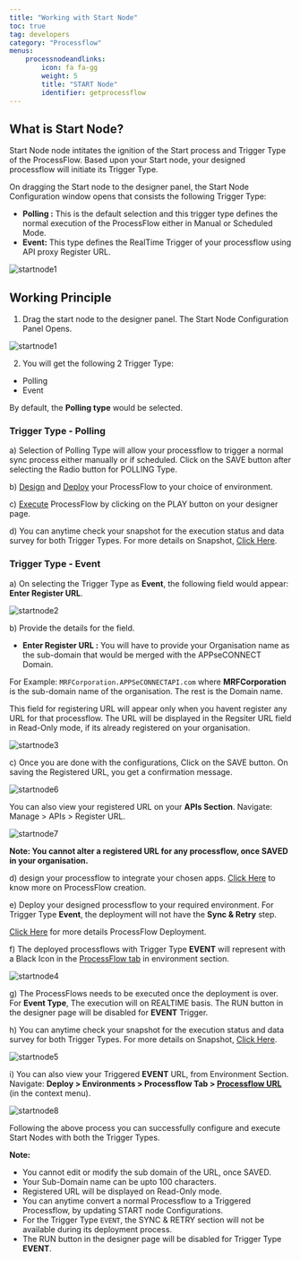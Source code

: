 ```yaml
---
title: "Working with Start Node"
toc: true
tag: developers
category: "Processflow"
menus: 
    processnodeandlinks:
        icon: fa fa-gg
        weight: 5
        title: "START Node" 
        identifier: getprocessflow 
---
```


## What is Start Node?

Start Node node intitates the ignition of the Start process and Trigger Type of the ProcessFlow. Based upon your Start node, your designed processflow will initiate its
Trigger Type. 

On dragging the Start node to the designer panel, the Start Node Configuration window opens that consists the following Trigger Type:

- **Polling :** This is the default selection and this trigger type defines the normal execution of the ProcessFlow either in Manual or Scheduled Mode.
- **Event:**  This type defines the RealTime Trigger of your processflow using API proxy Register URL.

![startnode1](\staticfiles\processflow\media\startnode1.PNG)

## Working Principle

1) Drag the start node to the designer panel. The Start Node Configuration Panel Opens.

![startnode1](\staticfiles\processflow\media\startnode1.PNG)

2) You will get the following 2 Trigger Type:

- Polling
- Event

By default, the **Polling type** would be selected.


### Trigger Type - Polling

a) Selection of Polling Type will allow your processflow to trigger a normal sync process either manually or if scheduled. Click on the SAVE button after selecting the Radio button for POLLING Type.

b) [Design](/processflow/creating-processflow/) and [Deploy](/processflow/deploying-and-executing-processfloww/#deploying-processflows-to-environment) your ProcessFlow to your choice of environment.

c) [Execute](/processflow/deploying-and-executing-processfloww/#executing-deployed-processflow) ProcessFlow by clicking on the PLAY button on your designer page.

d) You can anytime check your snapshot for the execution status and data survey for both Trigger Types. For more details on Snapshot, [Click Here](/processflow/snapshot-processflow/).


### Trigger Type - Event

a) On selecting the Trigger Type as **Event**, the following field would appear: **Enter Register URL**.

![startnode2](\staticfiles\processflow\media\startnode2.PNG)

b) Provide the details for the field.

- **Enter Register URL :** You will have to provide your Organisation name as the sub-domain that would be merged with the APPseCONNECT Domain. 

For Example: `MRFCorporation.APPSeCONNECTAPI.com` where **MRFCorporation** is the sub-domain name of the organisation. The rest is the Domain name.

This field for registering URL will appear only when you havent register any URL for that processflow. The URL will be displayed in the Regsiter URL field in Read-Only mode, if its already registered on your organisation. 

![startnode3](\staticfiles\processflow\media\startnode3.PNG)

c) Once you are done with the configurations, Click on the SAVE button. On saving the Registered URL, you get a confirmation message. 

![startnode6](\staticfiles\processflow\media\startnode6.PNG)

You can also view your registered URL on your **APIs Section**. Navigate: Manage > APIs > Register URL.

![startnode7](\staticfiles\processflow\media\startnode7.PNG)

**Note: You cannot alter a registered URL for any processflow, once SAVED in your organisation.**

d) design your processflow to integrate your chosen apps. [Click Here](/processflow/creating-processflow/) to know more on ProcessFlow creation.

e) Deploy your designed processflow to your required environment. For Trigger Type **Event**, the deployment will not have the **Sync & Retry** step.

[Click Here](/processflow/deploying-and-executing-processfloww/#deploying-processflows-to-environment) for more details ProcessFlow Deployment.

f) The deployed processflows with Trigger Type **EVENT** will represent with a Black Icon in the [ProcessFlow tab](/deployment/Environment-Management/#pre-requisites) in environment section.

![startnode4](\staticfiles\processflow\media\startnode4.PNG)

g) The ProcessFlows needs to be executed once the deployment is over. For **Event Type**, The execution will on REALTIME basis. The RUN button in the designer page will be disabled for **EVENT** Trigger.

h) You can anytime check your snapshot for the execution status and data survey for both Trigger Types. For more details on Snapshot, [Click Here](/processflow/snapshot-processflow/).

![startnode5](\staticfiles\processflow\media\startnode5.PNG)

i) You can also view your Triggered **EVENT** URL, from Environment Section. Navigate: **Deploy > Environments > Processflow Tab > [Processflow URL](/deployment/Environment-Management/#on-premise-environment-details-page)** (in the context menu).

![startnode8](\staticfiles\processflow\media\startnode8.PNG)

Following the above process you can successfully configure and execute Start Nodes with both the Trigger Types.

**Note:**

- You cannot edit or modify the sub domain of the URL, once SAVED.
- Your Sub-Domain name can be upto 100 characters.
- Registered URL will be displayed on Read-Only mode.
- You can anytime convert a normal Processflow to a Triggered Processflow, by updating START node Configurations.
- For the Trigger Type `EVENT`, the SYNC & RETRY section will not be available during its deployment process. 
- The RUN button in the designer page will be disabled for Trigger Type **EVENT**.






